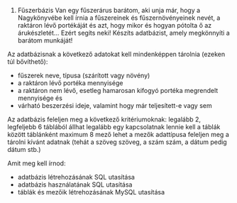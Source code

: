 1. Fűszerbázis
Van egy fűszerárus barátom, aki unja már, hogy a Nagykönyvébe kell írnia a fűszereinek és
fűszernövényeinek nevét, a raktáron lévő portékáját és azt, hogy mikor és hogyan pótolta ő
az árukészletét… Ezért segíts neki! Készíts adatbázist, amely megkönnyíti a barátom
munkáját!

Az adatbázisnak a következő adatokat kell mindenképpen tárolnia (ezeken túl bővíthető):
- fűszerek neve, típusa (szárított vagy növény)
- a raktáron lévő portéka mennyisége
- a raktáron nem lévő, esetleg hamarosan kifogyó portéka megrendelt mennyisége és
- várható beszerzési ideje, valamint hogy már teljesített-e vagy sem

Az adatbázis feleljen meg a következő kritériumoknak:
legalább 2, legfeljebb 6 táblából állhat
legalább egy kapcsolatnak lennie kell a táblák között
táblánként maximum 8 mező lehet
a mezők adattípusa feleljen meg a tárolni kívánt adatnak (tehát a szöveg szöveg, a
szám szám, a dátum pedig dátum stb.)

Amit meg kell írnod:
- adatbázis létrehozásának SQL utasítása
- adatbázis használatának SQL utasítása
- táblák és mezőik létrehozásának MySQL utasítása

